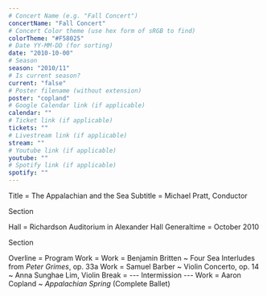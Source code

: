 ```yaml
---
# Concert Name (e.g. "Fall Concert")
concertName: "Fall Concert"
# Concert Color theme (use hex form of sRGB to find)
colorTheme: "#F58025"
# Date YY-MM-DD (for sorting)
date: "2010-10-00"
# Season
season: "2010/11"
# Is current season?
current: "false"
# Poster filename (without extension)
poster: "copland"
# Google Calendar link (if applicable)
calendar: ""
# Ticket link (if applicable)
tickets: ""
# Livestream link (if applicable)
stream: ""
# Youtube link (if applicable)
youtube: ""
# Spotify link (if applicable)
spotify: ""
---
```

Title = The Appalachian and the Sea
Subtitle = Michael Pratt, Conductor

Section

Hall = Richardson Auditorium in Alexander Hall
Generaltime = October 2010

Section

Overline = Program
Work = Work = Benjamin Britten ~ Four Sea Interludes from *Peter Grimes*, op. 33a
Work = Samuel Barber ~  Violin Concerto, op. 14 ~ Anna Sunghae Lim, Violin
Break = --- Intermission ---
Work = Aaron Copland ~ *Appalachian Spring* (Complete Ballet)
